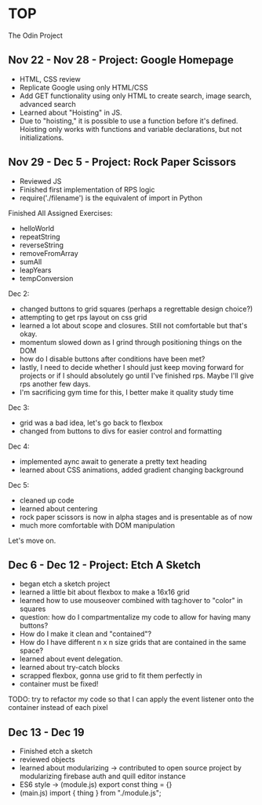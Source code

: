# TOP
The Odin Project

Nov 22 - Nov 28 - Project: Google Homepage
--
- HTML, CSS review
- Replicate Google using only HTML/CSS
- Add GET functionality using only HTML to create search, image search, advanced search
- Learned about "Hoisting" in JS. 
- Due to "hoisting," it is possible to use a function before it's defined. Hoisting only works with functions and variable declarations, but not initializations.

Nov 29 - Dec 5 - Project: Rock Paper Scissors
--
- Reviewed JS
- Finished first implementation of RPS logic 
- require('./filename') is the equivalent of import in Python

Finished All Assigned Exercises: 
- helloWorld
- repeatString
- reverseString
- removeFromArray
- sumAll
- leapYears
- tempConversion

Dec 2:
- changed buttons to grid squares (perhaps a regrettable design choice?)
- attempting to get rps layout on css grid 
- learned a lot about scope and closures. Still not comfortable but that's okay. 
- momentum slowed down as I grind through positioning things on the DOM
- how do I disable buttons after conditions have been met? 
- lastly, I need to decide whether I should just keep moving forward for projects or if I should absolutely go until I've finished rps. Maybe I'll give rps another few days.
- I'm sacrificing gym time for this, I better make it quality study time

Dec 3: 
- grid was a bad idea, let's go back to flexbox
- changed from buttons to divs for easier control and formatting

Dec 4:
- implemented aync await to generate a pretty text heading
- learned about CSS animations, added gradient changing background

Dec 5: 
- cleaned up code
- learned about centering
- rock paper scissors is now in alpha stages and is presentable as of now
- much more comfortable with DOM manipulation

Let's move on.

Dec 6 - Dec 12 - Project: Etch A Sketch
--
- began etch a sketch project
- learned a little bit about flexbox to make a 16x16 grid
- learned how to use mouseover combined with tag:hover to "color" in squares
- question: how do I compartmentalize my code to allow for having many buttons? 
- How do I make it clean and "contained"? 
- How do I have different n x n size grids that are contained in the same space?
- learned about event delegation. 
- learned about try-catch blocks
- scrapped flexbox, gonna use grid to fit them perfectly in
- container must be fixed!

TODO:  try to refactor my code so that I can apply the event listener onto the container instead of each pixel

Dec 13 - Dec 19
--
- Finished etch a sketch
- reviewed objects
- learned about modularizing -> contributed to open source project by modularizing firebase auth and quill editor instance
- ES6 style -> (module.js) export const thing = {}
- (main.js) import { thing } from "./module.js";
